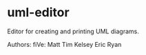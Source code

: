 # uml-editor
Editor for creating and printing UML diagrams.

Authors:
  fiVe:
    Matt
    Tim
    Kelsey
    Eric
    Ryan
  
